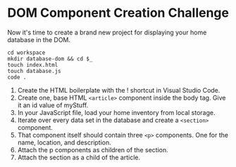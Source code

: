 # DOM Component Creation Challenge
Now it's time to create a brand new project for displaying your home database in the DOM.

```cd
cd workspace
mkdir database-dom && cd $_
touch index.html
touch database.js
code .
```

1. Create the HTML boilerplate with the ! shortcut in Visual Studio Code.
1. Create one, base HTML `<article>` component inside the body tag. Give it an id value of myStuff.
1. In your JavaScript file, load your home inventory from local storage.
1. Iterate over every data set in the database and create a `<section>` component.
1. That component itself should contain three `<p>` components. One for the name, location, and description.
1. Attach the p components as children of the section.
1. Attach the section as a child of the article.
